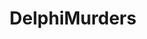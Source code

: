 ---
title: DelphiMurders
crosslinks:
- UnsolvedMysteries
- UnexplainedPhotos
- TrueCrimeDiscussion
- TrueCrimeGarage
- gratefuldoe
---